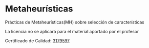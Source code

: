# Metaheurísticas
Prácticas de Metaheurísticas(MH) sobre selección de características

La licencia no se aplicará para el material aportado por el profesor

Certificado de Calidad: [3179597](http://github.com/oxcar103/Metaheuristicas/commit/3179597a514cecae327c73c6edd3000d9be9cfa2)
